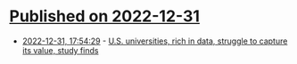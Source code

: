 # [Published on 2022-12-31](index.md)

* [2022-12-31, 17:54:29](https://news.ycombinator.com/item?id=34198838) - [U.S. universities, rich in data, struggle to capture its value, study finds](https://newsroom.ucla.edu/releases/universities-struggle-to-leverage-data)
